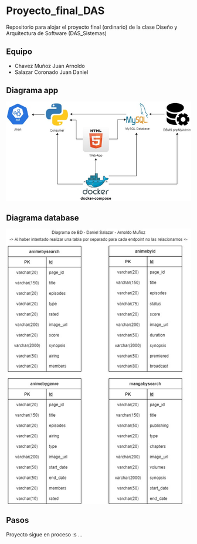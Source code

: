 # Proyecto_final_DAS
Repositorio para alojar el proyecto final (ordinario) de la clase Diseño y Arquitectura de Software (DAS_Sistemas)

## Equipo
* Chavez Muñoz Juan Arnoldo
* Salazar Coronado Juan Daniel

## Diagrama app
![Texto alternativo](https://github.com/Arbupa/Proyecto_final_DAS/blob/main/Ordinario/Diagrama%20app/Diagrama_app.jpeg)

## Diagrama database
![Texto alternativo](https://github.com/Arbupa/Proyecto_final_DAS/blob/main/Ordinario/Diagrama%20app/Diagrama_bd.jpeg)

## Pasos
Proyecto sigue en proceso :s ...



